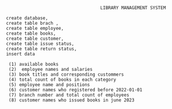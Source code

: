                                             LIBRARY MANAGEMENT SYSTEM

        create database, 
        create table brach ,
        create table employee, 
        create table books, 
        create table customer, 
        create table issue status, 
        create table return status, 
        insert data

         (1) available books
         (2)  employee names and salaries 
         (3) book titles and corresponding custommers
         (4) total count of books in each category
         (5) employee name and positions
         (6) customer names who registered before 2022-01-01
         (7) branch number and total count of employees
         (8) customer names who issued books in june 2023
